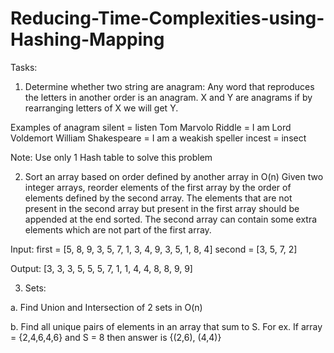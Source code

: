 # Reducing-Time-Complexities-using-Hashing-Mapping

Tasks:

1.	Determine whether two string are anagram:
Any word that reproduces the letters in another order is an anagram. X and Y are anagrams if by rearranging letters of X we will get Y.

Examples of anagram
silent = listen
Tom Marvolo Riddle = I am Lord Voldemort
William Shakespeare = I am a weakish speller
incest = insect 

Note: Use only 1 Hash table to solve this problem


2.	Sort an array based on order defined by another array in O(n)
Given two integer arrays, reorder elements of the first array by the order of elements defined by the second array. The elements that are not present in the second array but present in the first array should be appended at the end sorted. The second array can contain some extra elements which are not part of the first array.

Input: 
first = [5, 8, 9, 3, 5, 7, 1, 3, 4, 9, 3, 5, 1, 8, 4]
second = [3, 5, 7, 2]
 
Output: [3, 3, 3, 5, 5, 5, 7, 1, 1, 4, 4, 8, 8, 9, 9]


3.	Sets:

a.	Find Union and Intersection of 2 sets in O(n)

b.	Find all unique pairs of elements in an array that sum to S. For ex. If array = {2,4,6,4,6} and S = 8 then answer is {(2,6), (4,4)}
